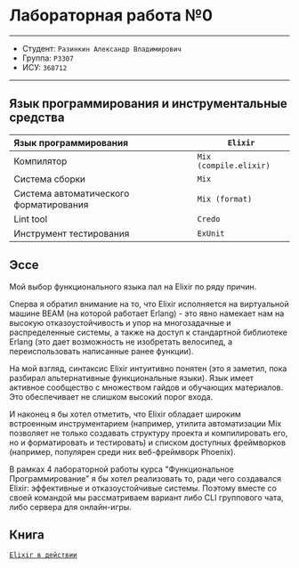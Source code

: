# Лабораторная работа №0

---

* Студент: `Разинкин Александр Владимирович`
* Группа: `P3307`
* ИСУ: `368712`

---

## Язык программирования и инструментальные средства

| Язык программирования                  | `Elixir`               |
|:---------------------------------------|------------------------|
| Компилятор                             | `Mix (compile.elixir)` |
| Система сборки                         | `Mix`                  |
| Система автоматического форматирования | `Mix (format)`         |
| Lint tool                              | `Credo`                |
| Инструмент тестирования                | `ExUnit`               |

## Эссе

Мой выбор функционального языка пал на Elixir по ряду причин.

Сперва я обратил внимание на то, что Elixir исполняется на виртуальной машине BEAM 
(на которой работает Erlang) - это явно намекает нам на высокую отказоустойчивость и упор на 
многозадачные и распределенные системы, а также на доступ к стандартной библиотеке Erlang 
(это дает возможность не изобретать велосипед, а переиспользовать написанные ранее функции).

На мой взгляд, синтаксис Elixir интуитивно понятен (это я заметил, пока разбирал альтернативные 
функциональные языки). Язык имеет активное сообщество с множеством гайдов и обучающих материалов. 
Это обеспечивает не слишком высокий порог входа.

И наконец я бы хотел отметить, что Elixir обладает широким встроенным инструментарием (например, 
утилита автоматизации Mix позволяет не только создавать структуру проекта и компилировать его, но и 
форматировать и тестировать) и списком доступных фреймворков (например, популярен среди них веб-фреймворк Phoenix).

В рамках 4 лабораторной работы курса "Функциональное Программирование" я бы хотел реализовать то, ради 
чего создавался Elixir: эффективные и отказоустойчивые системы. Поэтому вместе со своей командой мы рассматриваем 
вариант либо CLI группового чата, либо сервера для онлайн-игры.

## Книга

[`Elixir в действии`](https://lib.samtuit.uz/uploads/files/61ade83383cd47.65957662.pdf)